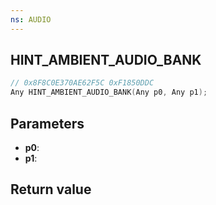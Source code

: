 ```yaml
---
ns: AUDIO
---
```

## HINT_AMBIENT_AUDIO_BANK

```c
// 0x8F8C0E370AE62F5C 0xF1850DDC
Any HINT_AMBIENT_AUDIO_BANK(Any p0, Any p1);
```


## Parameters
* **p0**: 
* **p1**: 

## Return value
